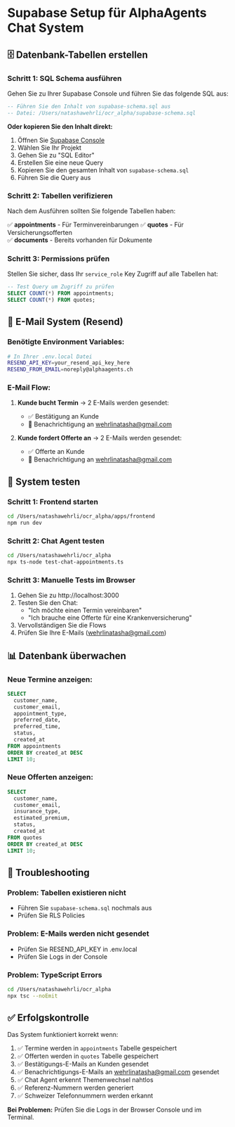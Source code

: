 # Supabase Setup für AlphaAgents Chat System

## 🗄️ **Datenbank-Tabellen erstellen**

### **Schritt 1: SQL Schema ausführen**

Gehen Sie zu Ihrer Supabase Console und führen Sie das folgende SQL aus:

```sql
-- Führen Sie den Inhalt von supabase-schema.sql aus
-- Datei: /Users/natashawehrli/ocr_alpha/supabase-schema.sql
```

**Oder kopieren Sie den Inhalt direkt:**

1. Öffnen Sie [Supabase Console](https://app.supabase.com)
2. Wählen Sie Ihr Projekt
3. Gehen Sie zu "SQL Editor"
4. Erstellen Sie eine neue Query
5. Kopieren Sie den gesamten Inhalt von `supabase-schema.sql`
6. Führen Sie die Query aus

### **Schritt 2: Tabellen verifizieren**

Nach dem Ausführen sollten Sie folgende Tabellen haben:

✅ **appointments** - Für Terminvereinbarungen
✅ **quotes** - Für Versicherungsofferten  
✅ **documents** - Bereits vorhanden für Dokumente

### **Schritt 3: Permissions prüfen**

Stellen Sie sicher, dass Ihr `service_role` Key Zugriff auf alle Tabellen hat:

```sql
-- Test Query um Zugriff zu prüfen
SELECT COUNT(*) FROM appointments;
SELECT COUNT(*) FROM quotes;
```

## 📧 **E-Mail System (Resend)**

### **Benötigte Environment Variables:**

```bash
# In Ihrer .env.local Datei
RESEND_API_KEY=your_resend_api_key_here
RESEND_FROM_EMAIL=noreply@alphaagents.ch
```

### **E-Mail Flow:**

1. **Kunde bucht Termin** → 2 E-Mails werden gesendet:
   - ✅ Bestätigung an Kunde
   - 📧 Benachrichtigung an wehrlinatasha@gmail.com

2. **Kunde fordert Offerte an** → 2 E-Mails werden gesendet:
   - ✅ Offerte an Kunde  
   - 📧 Benachrichtigung an wehrlinatasha@gmail.com

## 🧪 **System testen**

### **Schritt 1: Frontend starten**
```bash
cd /Users/natashawehrli/ocr_alpha/apps/frontend
npm run dev
```

### **Schritt 2: Chat Agent testen**
```bash
cd /Users/natashawehrli/ocr_alpha
npx ts-node test-chat-appointments.ts
```

### **Schritt 3: Manuelle Tests im Browser**

1. Gehen Sie zu http://localhost:3000
2. Testen Sie den Chat:
   - "Ich möchte einen Termin vereinbaren"
   - "Ich brauche eine Offerte für eine Krankenversicherung"
3. Vervollständigen Sie die Flows
4. Prüfen Sie Ihre E-Mails (wehrlinatasha@gmail.com)

## 📊 **Datenbank überwachen**

### **Neue Termine anzeigen:**
```sql
SELECT 
  customer_name,
  customer_email, 
  appointment_type,
  preferred_date,
  preferred_time,
  status,
  created_at
FROM appointments 
ORDER BY created_at DESC 
LIMIT 10;
```

### **Neue Offerten anzeigen:**
```sql
SELECT 
  customer_name,
  customer_email,
  insurance_type,
  estimated_premium,
  status,
  created_at
FROM quotes 
ORDER BY created_at DESC 
LIMIT 10;
```

## 🚨 **Troubleshooting**

### **Problem: Tabellen existieren nicht**
- Führen Sie `supabase-schema.sql` nochmals aus
- Prüfen Sie RLS Policies

### **Problem: E-Mails werden nicht gesendet**
- Prüfen Sie RESEND_API_KEY in .env.local
- Prüfen Sie Logs in der Console

### **Problem: TypeScript Errors**
```bash
cd /Users/natashawehrli/ocr_alpha
npx tsc --noEmit
```

## ✅ **Erfolgskontrolle**

Das System funktioniert korrekt wenn:

1. ✅ Termine werden in `appointments` Tabelle gespeichert
2. ✅ Offerten werden in `quotes` Tabelle gespeichert  
3. ✅ Bestätigungs-E-Mails an Kunden gesendet
4. ✅ Benachrichtigungs-E-Mails an wehrlinatasha@gmail.com gesendet
5. ✅ Chat Agent erkennt Themenwechsel nahtlos
6. ✅ Referenz-Nummern werden generiert
7. ✅ Schweizer Telefonnummern werden erkannt

**Bei Problemen:** Prüfen Sie die Logs in der Browser Console und im Terminal.